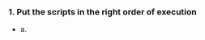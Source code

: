 ### 1. Put the scripts in the right order of execution
- a. <script async src="async1.js" />            // Loads in 300ms
- b. <script defer src="defer1.js" />            // Loads in 200ms
- c. <script defer src="defer2.js" />            // Loads in 300ms
- d. <script async src="async2.js" />            // Loads in 50ms
- e. <script async defer src="asyncdefer1.js" /> // Loads in 60ms

My response
  1. d - reason is because async should render faster than defer
  2. a
  3. e - async defer should go first because loads in 60ms
  4. b
  5. c

Correct response
  1. d
  2. e
  3. a
  4. b
  5. c

### **Explanation**
**[regular script without async or defer (eg.: <script src="...">)]**

When the script tag is discovered be the HTML parser, it 
- stops the parsing
- fetches the script from wherever you've loading it
- and once it's downloaded, it executes the scripts, also on the main thread
- and then continues parsing the HTML
- this is called RENDER BLOCKING (the parser has to literally stop, fetch the script and execute it)
- this is not great when we care about showing something to the user really fast.

**[using the async attribute to avoid the RENDER BLOCKING]**
- When a script tag is discovered, it still fetches the script
- But in the meantime it can still just continue parsing the HTML
- Once is downloaded, the script still gets executed on the **main thread** once it's ready.
- In the case, the parser still has to "kind of" stop parsing, execute the scripts, and continue parsing
- For async, there's not guarantee of execution.
- Scripts just gets executed as soon as they've been downloaded.

**[using the defer attribute to avoid the RENDER BLOCKING]**
- When a script tag is discovered, it still fetches the script
- But the script only gets executed once the HTML has completed parsing.
- Only at the very end when the DOM is already complete.
- Good thing about defer is that you can guarantee the order of execution.
- This is a better alternative for scripts that rely on each other
- Where there shouldn't be render blocking.

![image](https://github.com/gglee89/giwoolee.com/assets/16644017/f42f5b64-5e69-49da-aa94-d9e8ebc98e4d)
source: frontend masters

### 2. Which statements are true? (topic: Rendering pipeline)
- a. The render tree contains all elements from the DOM and CSSOM combined.
- b. Compositing is the process of separating layers based on z-index, which are then combined to form the final image displayed on the screen.
- c. The layout process assigns colors and images to the visual elements in the render tree.
- d. The compositing process happens on the compositor thread.
- e. Elements that aren't visible on the page, for example `display: hidden`, aren't part of the DOM tree.

My answers:
- a. Not sure ⚠️
- b. Not sure ⚠️
- c. Not sure ⚠️
- d. Not sure ⚠️
- e. false ❌ reason is because `display: hidden` still renders the element on the DOM, it just doesn't display it, which is different from `display: none`

Correct answers:
- a. false ❌ 
    - It's not for all the elements, but only the VISUAL ELEMENTS.
    - For example: `<head> elements` and `display: hidden` won't be included.
- b. false ❌
- c. false ❌
- d. true ✔️
- e. false ❌
  e. false ❌

### 3. Fill in the correct terms
![image](https://github.com/gglee89/giwoolee.com/assets/16644017/ff92a45b-8ce2-4353-b6c4-0faf642209ea)

My answer:

![image](https://github.com/gglee89/giwoolee.com/assets/16644017/ebfed4a3-ab0c-4603-876f-7193c594a569)

Correct answer:

![image](https://github.com/gglee89/giwoolee.com/assets/16644017/f3fcbae2-da44-44d0-9a25-72e8fbff7b7a)

Explanation:

![image](https://github.com/gglee89/giwoolee.com/assets/16644017/d58ae5ca-67a0-4fe9-b314-e94a81ea25ce)
